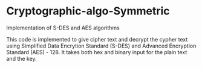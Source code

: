 # Cryptographic-algo-Symmetric
Implementation of S-DES and AES algorithms

This code is implemented to give cipher text and decrypt the cypher text using Simplified Data Encrytion Standard (S-DES) and Advanced Encryption Standard (AES) - 128. It takes both hex and binary input for the plain text and the key.